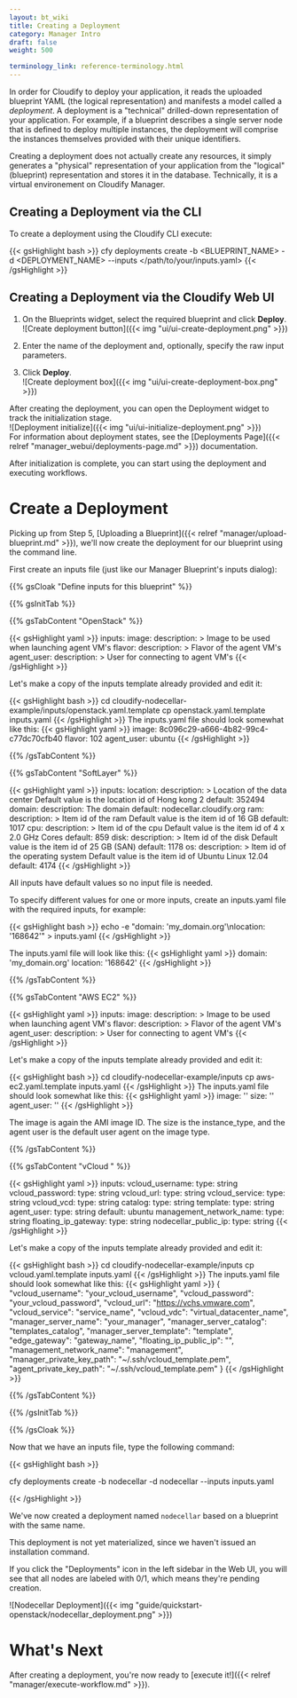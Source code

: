 ```yaml
---
layout: bt_wiki
title: Creating a Deployment
category: Manager Intro
draft: false
weight: 500

terminology_link: reference-terminology.html
---
```


In order for Cloudify to deploy your application, it reads the uploaded blueprint YAML (the logical representation) and manifests a model called a _deployment_. A deployment is a "technical" drilled-down representation of your application. For example, if a blueprint describes a single server node that is defined to deploy multiple instances, the deployment will comprise the instances themselves provided with their unique identifiers.

Creating a deployment does not actually create any resources, it simply generates a "physical" representation of your application from the "logical" (blueprint) representation and stores it in the database. Technically, it is a virtual environement on Cloudify Manager.


## Creating a Deployment via the CLI

To create a deployment using the Cloudify CLI execute:

{{< gsHighlight  bash >}}
cfy deployments create -b <BLUEPRINT_NAME> -d <DEPLOYMENT_NAME> --inputs </path/to/your/inputs.yaml​>
{{< /gsHighlight >}}


## Creating a Deployment via the Cloudify Web UI

1. On the Blueprints widget, select the required blueprint and click **Deploy**.   <br/>
   ![Create deployment button]({{< img "ui/ui-create-deployment.png" >}})

2. Enter the name of the deployment and, optionally, specify the raw input parameters.

3. Click **Deploy**.   <br/>
   ![Create deployment box]({{< img "ui/ui-create-deployment-box.png" >}})

After creating the deployment, you can open the Deployment widget to track the initialization stage.<br/>
![Deployment initialize]({{< img "ui/ui-initialize-deployment.png" >}})<br>
For information about deployment states, see the [Deployments Page]({{< relref "manager_webui/deployments-page.md" >}}) documentation.

After initialization is complete, you can start using the deployment and executing workflows.


# Create a Deployment

Picking up from Step 5, [Uploading a Blueprint]({{< relref "manager/upload-blueprint.md" >}}), we'll now create the deployment for our blueprint using the command line.


First create an inputs file (just like our Manager Blueprint's inputs dialog):


  {{% gsCloak "Define inputs for this blueprint" %}}

  {{% gsInitTab %}}

  {{% gsTabContent "OpenStack" %}}

  {{< gsHighlight  yaml >}}
  inputs:
    image:
      description: >
        Image to be used when launching agent VM's
    flavor:
      description: >
        Flavor of the agent VM's
    agent_user:
      description: >
        User for connecting to agent VM's
  {{< /gsHighlight >}}


Let's make a copy of the inputs template already provided and edit it:

  {{< gsHighlight  bash  >}}
  cd cloudify-nodecellar-example/inputs/openstack.yaml.template
  cp openstack.yaml.template inputs.yaml
  {{< /gsHighlight >}}
  The inputs.yaml file should look somewhat like this:
  {{< gsHighlight  yaml >}}
  image: 8c096c29-a666-4b82-99c4-c77dc70cfb40
  flavor: 102
  agent_user: ubuntu
  {{< /gsHighlight >}}

  {{% /gsTabContent %}}

  {{% gsTabContent "SoftLayer" %}}

  {{< gsHighlight  yaml  >}}
  inputs:
    location:
      description: >
        Location of the data center
        Default value is the location id of Hong kong 2
      default: 352494
    domain:
      description: The domain
      default: nodecellar.cloudify.org
    ram:
      description: >
        Item id of the ram
        Default value is the item id of 16 GB
      default: 1017
    cpu:
      description: >
        Item id of the cpu
        Default value is the item id of 4 x 2.0 GHz Cores
      default: 859
    disk:
      description: >
        Item id of the disk
        Default value is the item id of 25 GB (SAN)
      default: 1178
    os:
      description: >
        Item id of the operating system
        Default value is the item id of Ubuntu Linux 12.04
      default: 4174
  {{< /gsHighlight >}}

All inputs have default values so no input file is needed.

To specify different values for one or more inputs, create an inputs.yaml file with the required inputs, for example:

  {{< gsHighlight  bash  >}}
  echo -e "domain: 'my_domain.org'\nlocation: '168642'" > inputs.yaml
  {{< /gsHighlight >}}

  The inputs.yaml file will look like this:
  {{< gsHighlight  yaml  >}}
  domain: 'my_domain.org'
  location: '168642'
  {{< /gsHighlight >}}

  {{% /gsTabContent %}}

  {{% gsTabContent "AWS EC2" %}}

  {{< gsHighlight  yaml >}}
  inputs:
    image:
      description: >
        Image to be used when launching agent VM's
    flavor:
      description: >
        Flavor of the agent VM's
    agent_user:
      description: >
        User for connecting to agent VM's
  {{< /gsHighlight >}}

Let's make a copy of the inputs template already provided and edit it:

  {{< gsHighlight  bash  >}}
  cd cloudify-nodecellar-example/inputs
  cp aws-ec2.yaml.template inputs.yaml
  {{< /gsHighlight >}}
  The inputs.yaml file should look somewhat like this:
  {{< gsHighlight  yaml >}}
    image: ''
    size: ''
    agent_user: ''
  {{< /gsHighlight >}}

The image is again the AMI image ID. The size is the instance_type, and the agent user is the default user agent on the image type.

  {{% /gsTabContent %}}

  {{% gsTabContent "vCloud " %}}

  {{< gsHighlight  yaml >}}
  inputs:
    vcloud_username:
        type: string
    vcloud_password:
        type: string
    vcloud_url:
        type: string
    vcloud_service:
        type: string
    vcloud_vcd:
        type: string
    catalog:
      type: string
    template:
      type: string
    agent_user:
      type: string
      default: ubuntu
    management_network_name:
      type: string
    floating_ip_gateway:
      type: string
    nodecellar_public_ip:
      type: string
  {{< /gsHighlight >}}

Let's make a copy of the inputs template already provided and edit it:

  {{< gsHighlight  bash  >}}
  cd cloudify-nodecellar-example/inputs
  cp vcloud.yaml.template inputs.yaml
  {{< /gsHighlight >}}
  The inputs.yaml file should look somewhat like this:
  {{< gsHighlight  yaml >}}
  {
      "vcloud_username": "your_vcloud_username",
      "vcloud_password": "your_vcloud_password",
      "vcloud_url": "https://vchs.vmware.com",
      "vcloud_service": "service_name",
      "vcloud_vdc": "virtual_datacenter_name",
      "manager_server_name": "your_manager",
      "manager_server_catalog": "templates_catalog",
      "manager_server_template": "template",
      "edge_gateway": "gateway_name",
      "floating_ip_public_ip": "",
      "management_network_name": "management",
      "manager_private_key_path": "~/.ssh/vcloud_template.pem",
      "agent_private_key_path": "~/.ssh/vcloud_template.pem"
  }
  {{< /gsHighlight >}}

  {{% /gsTabContent %}}

  {{% /gsInitTab %}}

  {{% /gsCloak %}}


Now that we have an inputs file, type the following command:

{{< gsHighlight  bash >}}

cfy deployments create -b nodecellar -d nodecellar --inputs inputs.yaml

{{< /gsHighlight >}}

We've now created a deployment named `nodecellar` based on a blueprint with the same name.

This deployment is not yet materialized, since we haven't issued an installation command.

If you click the "Deployments" icon in the left sidebar in the Web UI, you will see that all nodes are labeled with 0/1, which means they're pending creation.

![Nodecellar Deployment]({{< img "guide/quickstart-openstack/nodecellar_deployment.png" >}})


# What's Next

After creating a deployment, you're now ready to [execute it!]({{< relref "manager/execute-workflow.md" >}}).
